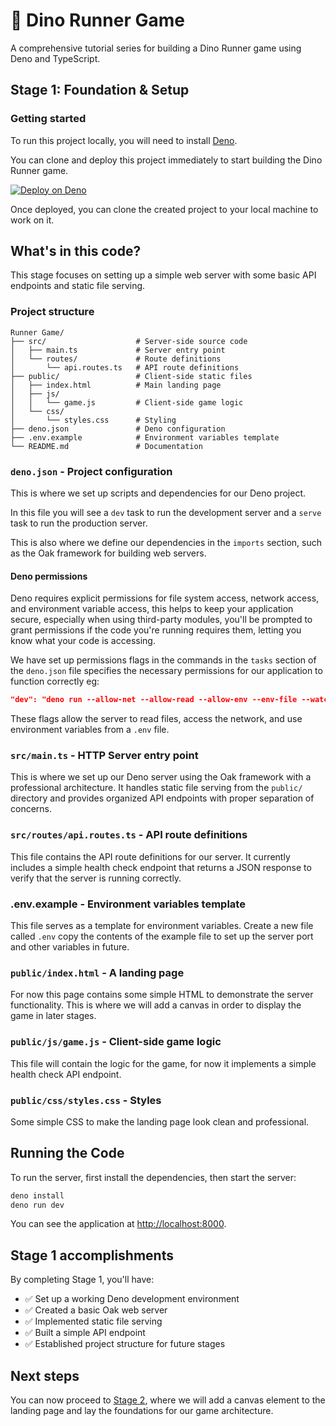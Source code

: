 # 🦕 Dino Runner Game

A comprehensive tutorial series for building a Dino Runner game using Deno and
TypeScript.

## Stage 1: Foundation & Setup

### Getting started

To run this project locally, you will need to install [Deno](https://deno.com/).

You can clone and deploy this project immediately to start building the Dino
Runner game.

[![Deploy on Deno](https://deno.com/button)](https://app.deno.com/new?clone=https://github.com/thisisjofrank/game-tutorial-stage-1.git&install=deno+install&build=deno+run+start)

Once deployed, you can clone the created project to your local machine to work
on it.

## What's in this code?

This stage focuses on setting up a simple web server with some basic API
endpoints and static file serving.

### Project structure

```text
Runner Game/
├── src/                    # Server-side source code
│   ├── main.ts             # Server entry point
│   └── routes/             # Route definitions
│       └── api.routes.ts   # API route definitions
├── public/                 # Client-side static files
│   ├── index.html          # Main landing page
│   ├── js/
│   │   └── game.js         # Client-side game logic
│   └── css/
│       └── styles.css      # Styling
├── deno.json               # Deno configuration
├── .env.example            # Environment variables template
└── README.md               # Documentation
```

### `deno.json` - Project configuration

This is where we set up scripts and dependencies for our Deno project.

In this file you will see a `dev` task to run the development server and a
`serve` task to run the production server.

This is also where we define our dependencies in the `imports` section, such as
the Oak framework for building web servers.

#### Deno permissions

Deno requires explicit permissions for file system access, network access, and
environment variable access, this helps to keep your application secure,
especially when using third-party modules, you'll be prompted to grant
permissions if the code you're running requires them, letting you know what your
code is accessing.

We have set up permissions flags in the commands in the `tasks` section of the
`deno.json` file specifies the necessary permissions for our application to
function correctly eg:

```json
"dev": "deno run --allow-net --allow-read --allow-env --env-file --watch src/main.ts",
```

These flags allow the server to read files, access the network, and use
environment variables from a `.env` file.

### `src/main.ts` - HTTP Server entry point

This is where we set up our Deno server using the Oak framework with a
professional architecture. It handles static file serving from the `public/`
directory and provides organized API endpoints with proper separation of
concerns.

### `src/routes/api.routes.ts` - API route definitions

This file contains the API route definitions for our server. It currently
includes a simple health check endpoint that returns a JSON response to verify
that the server is running correctly.

### .env.example - Environment variables template

This file serves as a template for environment variables. Create a new file
called `.env` copy the contents of the example file to set up the server port
and other variables in future.

### `public/index.html` - A landing page

For now this page contains some simple HTML to demonstrate the server
functionality. This is where we will add a canvas in order to display the game
in later stages.

### `public/js/game.js` - Client-side game logic

This file will contain the logic for the game, for now it implements a simple
health check API endpoint.

### `public/css/styles.css` - Styles

Some simple CSS to make the landing page look clean and professional.

## Running the Code

To run the server, first install the dependencies, then start the server:

```bash
deno install
deno run dev
```

You can see the application at [http://localhost:8000](http://localhost:8000).

## Stage 1 accomplishments

By completing Stage 1, you'll have:

- ✅ Set up a working Deno development environment
- ✅ Created a basic Oak web server
- ✅ Implemented static file serving
- ✅ Built a simple API endpoint
- ✅ Established project structure for future stages

## Next steps

You can now proceed to
[Stage 2](https://github.com/thisisjofrank/game-tutorial-stage-2), where we will
add a canvas element to the landing page and lay the foundations for our game
architecture.
